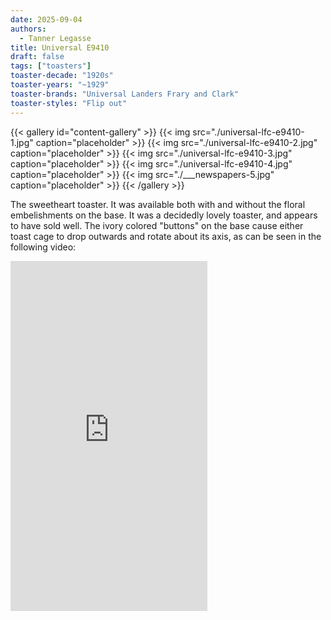 ```yaml
---
date: 2025-09-04
authors:
  - Tanner Legasse
title: Universal E9410
draft: false
tags: ["toasters"]
toaster-decade: "1920s"
toaster-years: "~1929"
toaster-brands: "Universal Landers Frary and Clark"
toaster-styles: "Flip out"
---
```

{{< gallery id="content-gallery" >}}
  {{< img src="./universal-lfc-e9410-1.jpg" caption="placeholder" >}}
  {{< img src="./universal-lfc-e9410-2.jpg" caption="placeholder" >}}
  {{< img src="./universal-lfc-e9410-3.jpg" caption="placeholder" >}}
  {{< img src="./universal-lfc-e9410-4.jpg" caption="placeholder" >}}
  {{< img src="./___newspapers-5.jpg" caption="placeholder" >}}
{{< /gallery >}}

The sweetheart toaster. It was available both with and without the floral embelishments on the base. It was a decidedly lovely toaster, and appears to have sold well. The ivory colored "buttons" on the base cause either toast cage to drop outwards and rotate about its axis, as can be seen in the following video:
<iframe width="315" height="560"
src="https://www.youtube.com/embed/v7xY7Zk_t78"
title="YouTube video player"
frameborder="0"
allow="accelerometer; autoplay; clipboard-write; encrypted-media; gyroscope; picture-in-picture; web-share"
allowfullscreen></iframe>

